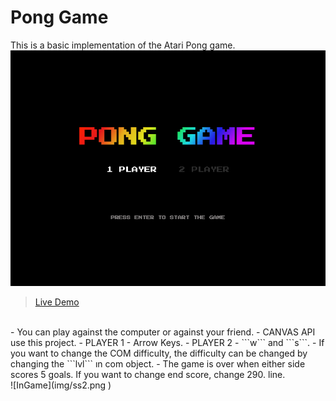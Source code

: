 # Pong Game

This is a basic implementation of the Atari Pong game. 
![Start Screen](img/ss1.png )
<br>
> [Live Demo](https://afatihyavasi.github.io/PongGame/)
<br>
 -   You can play against the computer or against your friend.
 -  CANVAS API use this project.
 -  PLAYER 1 - Arrow Keys. 
-   PLAYER 2 - ```w``` and ```s```.
 -  If you want to change the COM difficulty, the difficulty can be changed by changing the ```lvl``` ın com object.
 - The game is over when either side scores 5 goals. If you want to change end score, change 290. line. <br>
![InGame](img/ss2.png )

